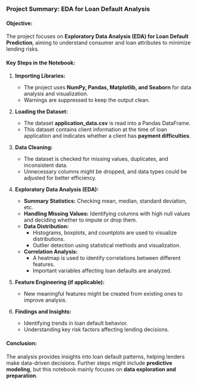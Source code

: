 ### **Project Summary: EDA for Loan Default Analysis**

#### **Objective:**
The project focuses on **Exploratory Data Analysis (EDA) for Loan Default Prediction**, aiming to understand consumer and loan attributes to minimize lending risks.

#### **Key Steps in the Notebook:**

1. **Importing Libraries:**  
   - The project uses **NumPy, Pandas, Matplotlib, and Seaborn** for data analysis and visualization.
   - Warnings are suppressed to keep the output clean.

2. **Loading the Dataset:**  
   - The dataset **application_data.csv** is read into a Pandas DataFrame.
   - This dataset contains client information at the time of loan application and indicates whether a client has **payment difficulties**.

3. **Data Cleaning:**  
   - The dataset is checked for missing values, duplicates, and inconsistent data.
   - Unnecessary columns might be dropped, and data types could be adjusted for better efficiency.

4. **Exploratory Data Analysis (EDA):**  
   - **Summary Statistics:** Checking mean, median, standard deviation, etc.  
   - **Handling Missing Values:** Identifying columns with high null values and deciding whether to impute or drop them.  
   - **Data Distribution:**  
     - Histograms, boxplots, and countplots are used to visualize distributions.  
     - Outlier detection using statistical methods and visualization.  
   - **Correlation Analysis:**  
     - A heatmap is used to identify correlations between different features.  
     - Important variables affecting loan defaults are analyzed.

5. **Feature Engineering (if applicable):**  
   - New meaningful features might be created from existing ones to improve analysis.

6. **Findings and Insights:**  
   - Identifying trends in loan default behavior.  
   - Understanding key risk factors affecting lending decisions.

#### **Conclusion:**
The analysis provides insights into loan default patterns, helping lenders make data-driven decisions. Further steps might include **predictive modeling**, but this notebook mainly focuses on **data exploration and preparation**.
